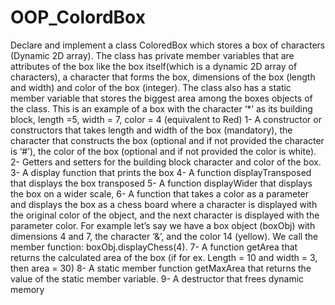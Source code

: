 # OOP_ColordBox
Declare and implement a class ColoredBox which stores a box of characters (Dynamic 2D array).
The class has private member variables that are attributes of the box like the box itself(which is a dynamic 2D array of characters), a character that forms the box, dimensions of the box (length and width) and color of the box (integer). The class also has a static member variable that stores the biggest area among the boxes objects of the class.
This is an example of a box with the character ‘*’ as its building block, length =5, width = 7, color = 4 (equivalent to Red)
1- A constructor or constructors that takes length and width of the box (mandatory), the character that constructs the box (optional and if not provided the character is ‘#’), the color of the box (optional and if not provided the color is white).
2- Getters and setters for the building block character and color of the box.
3- A display function that prints the box
4- A function displayTransposed that displays the box transposed
5- A function displayWider that displays the box on a wider scale,
6- A function that takes a color as a parameter and displays the box as a chess board where a character is displayed with the original color of the object, and the next character is displayed with the parameter color. For example let’s say we have a box object (boxObj) with dimensions 4 and 7, the character ‘&’, and the color 14 (yellow). We call the member function: boxObj.displayChess(4).
7- A function getArea that returns the calculated area of the box (if for ex. Length = 10 and width = 3, then area = 30)
8- A static member function getMaxArea that returns the value of the static member variable.
9- A destructor that frees dynamic memory
